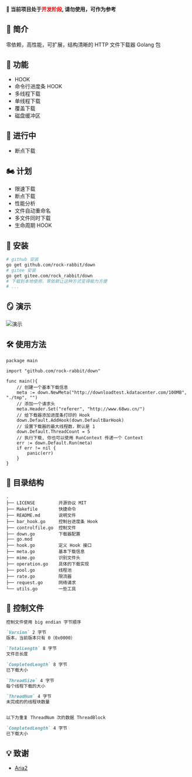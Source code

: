 **🥳 当前项目处于<font color=red>开发阶段</font>, 请勿使用，可作为参考**

## 🎤 简介

零依赖，高性能，可扩展，结构清晰的 HTTP 文件下载器 Golang 包

## 🎉 功能
- HOOK
- 命令行进度条 HOOK
- 多线程下载
- 单线程下载
- 覆盖下载
- 磁盘缓冲区

## 📝 进行中
- 断点下载

## 🏍️ 计划
- 限速下载
- 断点下载
- 性能分析
- 文件自动重命名
- 多文件同时下载
- 生命周期 HOOK

## 🎊 安装
```bash
# github 安装
go get github.com/rock-rabbit/down
# gitee 安装
go get gitee.com/rock_rabbit/down
# 下载到本地使用，零依赖让这种方式变得极为方便
# ...
```
    
## 🪞 演示

![演示](https://www.68wu.cn/down/demonstration2.gif)
## 🛠 使用方法

``` golang
package main

import "github.com/rock-rabbit/down"

func main(){
	// 创建一个基本下载信息
	meta := down.NewMeta("http://downloadtest.kdatacenter.com/100MB", "./tmp", "")
	// 添加一个请求头
	meta.Header.Set("referer", "http://www.68wu.cn/")
	// 给下载器添加进度条打印的 Hook
	down.Default.AddHook(down.DefaultBarHook)
	// 设置下载器的最大线程数，默认是 1
	down.Default.ThreadCount = 5
	// 执行下载, 你也可以使用 RunContext 传递一个 Context
	err := down.Default.Run(meta)
	if err != nil {
		panic(err)
	}
}
```

## 🔗 目录结构
```
.
├── LICENSE			开源协议 MIT
├── Makefile		快捷命令
├── README.md		说明文件
├── bar_hook.go		控制台进度条 Hook
├── controlfile.go	控制文件
├── down.go			下载器配置
├── go.mod
├── hook.go			定义 Hook 接口
├── meta.go			基本下载信息
├── mime.go			识别文件头
├── operation.go	具体的下载实现
├── pool.go			线程池
├── rate.go			限流器
├── request.go		网络请求
└── utils.go		一些工具
```

## 📄 控制文件
``` markdown
控制文件使用 big endian 字节顺序

`Varsion` 2 字节
版本，当前版本只有 0（0x0000）

`TotalLength` 8 字节
文件总长度

`CompletedLength` 8 字节
已下载大小

`ThreadSize` 4 字节
每个线程下载的大小

`ThreadNum` 4 字节
未完成的的线程块数量


以下为重复 ThreadNum 次的数据 ThreadBlock

`CompletedLength` 4 字节
已下载大小

```






## 💡 致谢

 - [Aria2](https://github.com/aria2/aria2)
